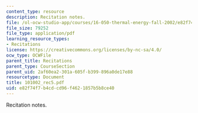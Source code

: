 ```yaml
---
content_type: resource
description: Recitation notes.
file: /ol-ocw-studio-app/courses/16-050-thermal-energy-fall-2002/e82f74f7b4cdcd96f4621857b5b8ce40_101002_rec5.pdf
file_size: 79252
file_type: application/pdf
learning_resource_types:
- Recitations
license: https://creativecommons.org/licenses/by-nc-sa/4.0/
ocw_type: OCWFile
parent_title: Recitations
parent_type: CourseSection
parent_uid: 2af60ea2-301a-605f-b399-896a0de17e88
resourcetype: Document
title: 101002_rec5.pdf
uid: e82f74f7-b4cd-cd96-f462-1857b5b8ce40
---
```

Recitation notes.